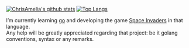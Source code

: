 [![ChrisAmelia's github stats](https://github-readme-stats.vercel.app/api?username=ChrisAmelia&count_private=true&show_icons=true&theme=react)](https://github.com/anuraghazra/github-readme-stats) [![Top Langs](https://github-readme-stats.vercel.app/api/top-langs/?username=ChrisAmelia&layout=compact&theme=react)](https://github.com/anuraghazra/github-readme-stats)
   
I’m currently learning [go](https://github.com/golang/go) and developing the game [Space Invaders](https://en.wikipedia.org/wiki/Space_Invaders) in that language.  
Any help will be greatly appreciated regarding that project: be it golang conventions, syntax or any remarks.
